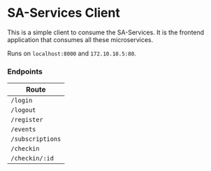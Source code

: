 # SA-Services Client

This is a simple client to consume the SA-Services. It is the frontend application that consumes all these microservices.

Runs on `localhost:8000` and `172.10.10.5:80`.


### Endpoints

| Route            |
| ---------------- |
| `/login`         |
| `/logout`        |
| `/register`      |
| `/events`        |
| `/subscriptions` |
| `/checkin`       |
| `/checkin/:id`   |
